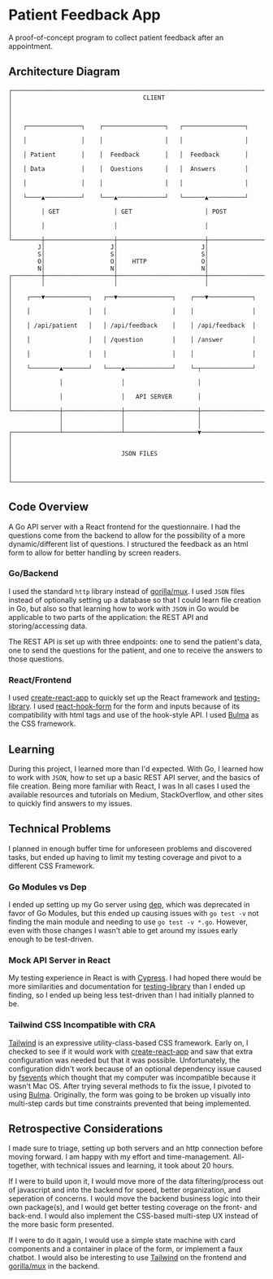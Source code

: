 # Patient Feedback App
A proof-of-concept program to collect patient feedback after an appointment.
## Architecture Diagram
```
┌──────────────────────────────────────────────────────────────────────────┐
│                                    CLIENT                                │
│                                                                          │
│   ┌───────────────┐    ┌─────────────────┐   ┌─────────────────┐         │
│   │               │    │                 │   │                 │         │
│   │ Patient       │    │  Feedback       │   │  Feedback       │         │
│   │ Data          │    │  Questions      │   │  Answers        │         │
│   │               │    │                 │   │                 │         │
│   └────▲──────────┘    └───▲─────────────┘   └──────▲──────────┘         │
│        │ GET               │ GET                    │ POST               │
│        │                   │                        │                    │
└────────┼───────────────────┼────────────────────────┼────────────────────┘
        J│                  J│                       J│
        S│                  S│                       S│
        O│                  O│    HTTP               O│
        N│                  N│                       N│
┌────────┼───────────────────┼────────────────────────┼────────────────────┐
│        │                   │                        │                    │
│    ┌───▼────────────┐   ┌──▼───────────────┐    ┌───▼────────────┐       │
│    │                │   │                  │    │                │       │
│    │ /api/patient   │   │ /api/feedback    │    │ /api/feedback  │       │
│    │                │   │ /question        │    │ /answer        │       │
│    │                │   │                  │    │                │       │
│    └────────▲───────┘   └────▲─────────────┘    └─┬──────────────┘       │
│             │                │                    │                      │
│             │                │   API SERVER       │                      │
└─────────────┼────────────────┼────────────────────┼──────────────────────┘
              │                │                    │
              │                │                    │
┌─────────────┴────────────────┴────────────────────▼──────────────────────┐
│                                                                          │
│                              JSON FILES                                  │
│                                                                          │
└──────────────────────────────────────────────────────────────────────────┘
 ```
## Code Overview
A Go API server with a React frontend for the questionnaire. I had the questions come from the backend to allow for the possibility of a more dynamic/different list of questions. I structured the feedback as an html form to allow for better handling by screen readers. 

### Go/Backend
I used the standard `http` library instead of [gorilla/mux](https://github.com/gorilla/mux). I used `JSON` files instead of optionally setting up a database so that I could learn file creation in Go, but also so that learning how to work with `JSON` in Go would be applicable to two parts of the application: the REST API and storing/accessing data.

The REST API is set up with three endpoints: one to send the patient's data, one to send the questions for the patient, and one to receive the answers to those questions.

### React/Frontend
I used [create-react-app](https://github.com/facebook/create-react-app) to quickly set up the React framework and [testing-library](https://testing-library.com/). I used [react-hook-form](https://react-hook-form.com/) for the form and inputs because of its compatibility with html tags and use of the hook-style API. I used [Bulma](https://bulma.io/) as the CSS framework.

## Learning
During this project, I learned more than I'd expected. With Go, I learned how to work with `JSON`, how to set up a basic REST API server, and the basics of file creation. Being more familiar with React, I was In all cases I used the available resources and tutorials on Medium, StackOverflow, and other sites to quickly find answers to my issues.
## Technical Problems
I planned in enough buffer time for unforeseen problems and discovered tasks, but ended up having to limit my testing coverage and pivot to a different CSS Framework.

### Go Modules vs Dep
I ended up setting up my Go server using [dep](https://github.com/golang/dep), which was deprecated in favor of Go Modules, but this ended up causing issues with `go test -v` not finding the main module and needing to use `go test -v *.go`. However, even with those changes I wasn't able to get around my issues early enough to be test-driven.
### Mock API Server in React
My testing experience in React is with [Cypress](https://www.cypress.io/). I had hoped there would be more similarities and documentation for [testing-library](https://testing-library.com/) than I ended up finding, so I ended up being less test-driven than I had initially planned to be. 

### Tailwind CSS Incompatible with CRA
[Tailwind](https://tailwindcss.com/) is an expressive utility-class-based CSS framework. Early on, I checked to see if it would work with [create-react-app](https://github.com/facebook/create-react-app) and saw that extra configuration was needed but that it was possible. Unfortunately, the configuration didn't work because of an optional dependency issue caused by [fsevents](https://github.com/fsevents/fsevents) which thought that my computer was incompatible because it wasn't Mac OS. After trying several methods to fix the issue, I pivoted to using [Bulma](https://bulma.io/). Originally, the form was going to be broken up visually into multi-step cards but time constraints prevented that being implemented.

## Retrospective Considerations
I made sure to triage, setting up both servers and an http connection before moving forward. I am happy with my effort and time-management. All-together, with technical issues and learning, it took about 20 hours.

If I were to build upon it, I would move more of the data filtering/process out of javascript and into the backend for speed, better organization, and seperation of concerns. I would move the backend business logic into their own package(s), and I would get better testing coverage on the front- and back-end. I would also implement the CSS-based multi-step UX instead of the more basic form presented. 

If I were to do it again, I would use a simple state machine with card components and a container in place of the form, or implement a faux chatbot. I would also be interesting to use [Tailwind](https://tailwindcss.com/) on the frontend and [gorilla/mux](https://github.com/gorilla/mux) in the backend.